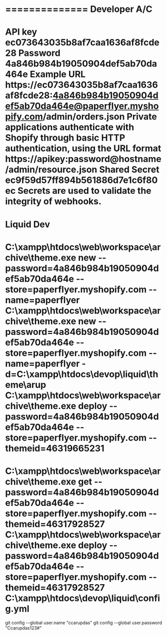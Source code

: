 ==============
Developer A/C
==============
API key
ec073643035b8af7caa1636af8fcde28
Password
4a846b984b19050904def5ab70da464e
Example URL
https://ec073643035b8af7caa1636af8fcde28:4a846b984b19050904def5ab70da464e@paperflyer.myshopify.com/admin/orders.json
Private applications authenticate with Shopify through basic HTTP authentication, using the URL format https://apikey:password@hostname/admin/resource.json
Shared Secret
ec9f59d57ff894b561886d7e1c6f80ec
Secrets are used to validate the integrity of webhooks.
===========
Liquid Dev
===========
C:\xampp\htdocs\web\workspace\archive\theme.exe new --password=4a846b984b19050904def5ab70da464e --store=paperflyer.myshopify.com --name=paperflyer
C:\xampp\htdocs\web\workspace\archive\theme.exe new --password=4a846b984b19050904def5ab70da464e --store=paperflyer.myshopify.com --name=paperflyer -d=C:\xampp\htdocs\devop\liquid\theme\arup
C:\xampp\htdocs\web\workspace\archive\theme.exe deploy --password=4a846b984b19050904def5ab70da464e --store=paperflyer.myshopify.com --themeid=46319665231
============
C:\xampp\htdocs\web\workspace\archive\theme.exe get --password=4a846b984b19050904def5ab70da464e --store=paperflyer.myshopify.com --themeid=46317928527
C:\xampp\htdocs\web\workspace\archive\theme.exe deploy --password=4a846b984b19050904def5ab70da464e --store=paperflyer.myshopify.com --themeid=46317928527
C:\xampp\htdocs\devop\liquid\config.yml
=================
git config --global user.name "ccarupdas"
git config --global user.password "Ccarupdas123#"